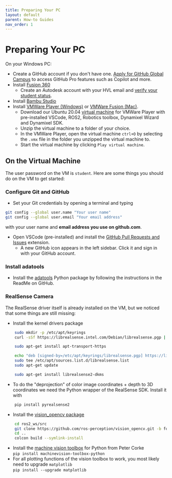 ```yaml
---
title: Preparing Your PC
layout: default
parent: How-to Guides
nav_order: 1
---
```


# Preparing Your PC
On your Windows PC:
- Create a GitHub account if you don't have one. [Apply for GitHub Global Campus](https://docs.github.com/en/education/explore-the-benefits-of-teaching-and-learning-with-github-education/github-global-campus-for-students/apply-to-github-global-campus-as-a-student) to access GitHub Pro features such as Copilot and more.
- Install [Fusion 360]
    - Create an Autodesk account with your HVL email and [verify your student status](https://www.autodesk.com/support/technical/article/caas/sfdcarticles/sfdcarticles/How-to-verify-your-student-eligibility.html).
- Install [Bambu Studio]
- Install [VMWare Player (Windows)] or [VMWare Fusion (Mac)]. 
    - Download our Ubuntu 20.04 [virtual machine] for VMWare Player with pre-installed VSCode, ROS2, Robotics toolbox, Dynamixel Wizard and Dynamixel SDK.
    - Unzip the virtual machine to a folder of your choice.
    - In the VMWare Player, open the virtual machine `ctrl+O` by selecting the `.vmx` file in the folder you unzipped the virtual machine to.
    - Start the virtual machine by clicking `Play virtual machine`.

## On the Virtual Machine
The user password on the VM is `student`.  Here are some things you should do on the VM to get started:

### Configure Git and GitHub
- Set your Git credentials by opening a terminal and typing  
```bash
git config --global user.name "Your user name"
git config --global user.email "Your email address"
```  
with your user name and **email address you use on github.com**.
- Open VSCode (pre-installed) and install the [GitHub Pull Requests and Issues](vscode:extension/GitHub.vscode-pull-request-github) extension.
    - A new GitHub icon appears in the left sidebar. Click it and sign in with your GitHub account.
    
### Install adatools
- Install the [adatools] Python package by following the instructions in the ReadMe on GitHub.

### RealSense Camera
The RealSense driver itself is already installed on the VM, but we noticed that some things are still missing:
- Install the kernel drivers package  
```bash
    sudo mkdir -p /etc/apt/keyrings
    curl -sSf https://librealsense.intel.com/Debian/librealsense.pgp | sudo tee /etc/apt/keyrings/librealsense.pgp > /dev/null

    sudo apt-get install apt-transport-https

    echo "deb [signed-by=/etc/apt/keyrings/librealsense.pgp] https://librealsense.intel.com/Debian/apt-repo `lsb_release -cs` main" | \
    sudo tee /etc/apt/sources.list.d/librealsense.list
    sudo apt-get update

    sudo apt-get install librealsense2-dkms
```
- To do the "deprojection" of color image coordinates + depth to 3D coordinates we need the Python wrapper of the RealSense SDK. Install it with  
```bash
    pip install pyrealsense2
```
- Install the [vision_opencv package](https://github.com/ros-perception/vision_opencv/tree/foxy)
```bash
    cd ros2_ws/src
    git clone https://github.com/ros-perception/vision_opencv.git -b foxy
    cd ..
    colcon build --symlink-install
```
- Install the [machine vision toolbox](https://github.com/petercorke/machinevision-toolbox-python) for Python from Peter Corke  
```pip install machinevision-toolbox-python```
- For all plotting functions of the vision toolbox to work, you most likely need to upgrade ```matplotlib```  
```pip install --upgrade matplotlib```



[Fusion 360]: https://www.autodesk.com/education/edu-software/overview?sorting=featured&filters=individual#card-f360
[Bambu Studio]: https://bambulab.com/en/download/studio
[VMWare Player (Windows)]: https://archive.org/download/vmware-player-full-17.5.0-22583795_202402/VMware-player-full-17.5.0-22583795.exe
[VMWare Fusion (Mac)]: https://archive.org/download/vmware-fusion-13.6.4-24832108-universal/VMware-Fusion-13.6.4-24832108_universal.dmg
[virtual machine]: https://drive.google.com/file/d/15QU57vWVVieqcQ1c6Yy_SgfXyAmGCMJW/view?usp=sharing
[adatools]: https://github.com/frdedynamics/adatools
